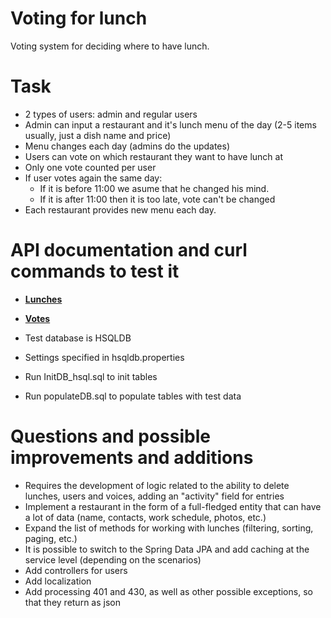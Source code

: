 # Voting for lunch
Voting system for deciding where to have lunch.

# Task
- 2 types of users: admin and regular users
- Admin can input a restaurant and it's lunch menu of the day (2-5 items usually, just a dish name and price)
- Menu changes each day (admins do the updates)
- Users can vote on which restaurant they want to have lunch at
- Only one vote counted per user
- If user votes again the same day:
  - If it is before 11:00 we asume that he changed his mind.
  - If it is after 11:00 then it is too late, vote can't be changed
- Each restaurant provides new menu each day.

# API documentation and curl commands to test it
- **[Lunches](./LunchesDoc.md)**
- **[Votes](./VotesDoc.md)**


- Test database is HSQLDB
- Settings specified in hsqldb.properties
- Run InitDB_hsql.sql to init tables
- Run populateDB.sql to populate tables with test data

# Questions and possible improvements and additions
- Requires the development of logic related to the ability to delete lunches, users and voices, adding an "activity" field for entries
- Implement a restaurant in the form of a full-fledged entity that can have a lot of data (name, contacts, work schedule, photos, etc.)
- Expand the list of methods for working with lunches (filtering, sorting, paging, etc.)
- It is possible to switch to the Spring Data JPA and add caching at the service level (depending on the scenarios)
- Add controllers for users
- Add localization
- Add processing 401 and 430, as well as other possible exceptions, so that they return as json